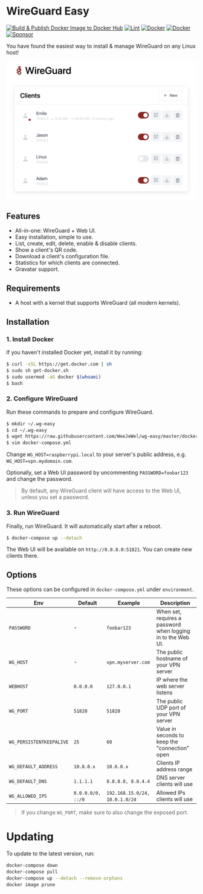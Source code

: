 # WireGuard Easy

[![Build & Publish Docker Image to Docker Hub](https://github.com/WeeJeWel/wg-easy/actions/workflows/deploy.yml/badge.svg?branch=production)](https://github.com/WeeJeWel/wg-easy/actions/workflows/deploy.yml)
[![Lint](https://github.com/WeeJeWel/wg-easy/actions/workflows/lint.yml/badge.svg?branch=master)](https://github.com/WeeJeWel/wg-easy/actions/workflows/lint.yml)
[![Docker](https://img.shields.io/docker/v/weejewel/wg-easy/latest)](https://hub.docker.com/r/weejewel/wg-easy)
[![Docker](https://img.shields.io/docker/pulls/weejewel/wg-easy.svg)](https://hub.docker.com/r/weejewel/wg-easy)
[![Sponsor](https://img.shields.io/github/sponsors/weejewel)](https://github.com/sponsors/WeeJeWel)

You have found the easiest way to install & manage WireGuard on any Linux host!

<p align="center">
  <img src="./assets/screenshot.png" width="702" />
</p>

## Features

* All-in-one: WireGuard + Web UI.
* Easy installation, simple to use.
* List, create, edit, delete, enable & disable clients.
* Show a client's QR code.
* Download a client's configuration file.
* Statistics for which clients are connected.
* Gravatar support.

## Requirements

* A host with a kernel that supports WireGuard (all modern kernels).

## Installation

### 1. Install Docker

If you haven't installed Docker yet, install it by running:

```bash
$ curl -sSL https://get.docker.com | sh
$ sudo sh get-docker.sh
$ sudo usermod -aG docker $(whoami)
$ bash
```

### 2. Configure WireGuard

Run these commands to prepare and configure WireGuard.

```bash
$ mkdir ~/.wg-easy
$ cd ~/.wg-easy
$ wget https://raw.githubusercontent.com/WeeJeWel/wg-easy/master/docker-compose.yml
$ vim docker-compose.yml
```

Change `WG_HOST=raspberrypi.local` to your server's public address, e.g. `WG_HOST=vpn.mydomain.com`.

Optionally, set a Web UI password by uncommenting `PASSWORD=foobar123` and change the password.

> By default, any WireGuard client will have access to the Web UI, unless you set a password.

### 3. Run WireGuard

Finally, run WireGuard. It will automatically start after a reboot.

```bash
$ docker-compose up --detach
```

The Web UI will be available on `http://0.0.0.0:51821`. You can create new clients there.

## Options

These options can be configured in `docker-compose.yml` under `environment`.

| Env | Default | Example | Description |
| - | - | - | - |
| `PASSWORD` | - | `foobar123` | When set, requires a password when logging in to the Web UI. |
| `WG_HOST` | - | `vpn.myserver.com` | The public hostname of your VPN server |
| `WEBHOST` | `0.0.0.0` | `127.0.0.1` | IP where the web server listens
| `WG_PORT` | `51820` | `51820` | The public UDP port of your VPN server |
| `WG_PERSISTENTKEEPALIVE` | `25` | `60` | Value in seconds to keep the "connection" open |
| `WG_DEFAULT_ADDRESS` | `10.8.0.x` | `10.6.0.x` | Clients IP address range |
| `WG_DEFAULT_DNS` | `1.1.1.1` | `8.8.8.8, 8.8.4.4` | DNS server clients will use |
| `WG_ALLOWED_IPS` | `0.0.0.0/0, ::/0` | `192.168.15.0/24, 10.0.1.0/24` | Allowed IPs clients will use |

> If you change `WG_PORT`, make sure to also change the exposed port.

# Updating

To update to the latest version, run:

```bash
docker-compose down
docker-compose pull
docker-compose up --detach --remove-orphans
docker image prune
```
